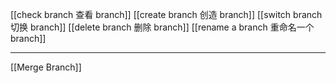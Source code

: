 [[check branch 查看 branch]]
[[create branch 创造 branch]]
[[switch branch  切换 branch]]
[[delete branch 删除 branch]]
[[rename a branch 重命名一个 branch]]
___
[[Merge Branch]]
